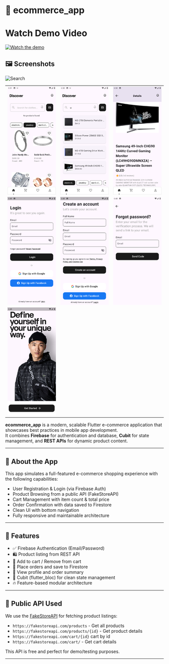 # 🛒 ecommerce_app

# Watch Demo Video

[![Watch the demo](https://img.youtube.com/vi/rYLuat-FWlg/0.jpg)](https://youtu.be/rYLuat-FWlg)


## 🖼️ Screenshots
<img src="assets/screenshots/Cover.png" alt="Search" width="600" />

<table>
  <tr>
    <td><img src="assets/screenshots/home.png" alt="Home" width="160" /></td>
    <td><img src="assets/screenshots/search.png" alt="Search" width="160" /></td>
    <td><img src="assets/screenshots/prdoucts_details.png" alt="prdoucts_details" width="160" /></td>
  </tr>
  <tr>
    <td><img src="assets/screenshots/sign_in.png" alt="Sign In" width="160" /></td>
    <td><img src="assets/screenshots/sign_up.png" alt="Sign Up" width="160" /></td>
    <td><img src="assets/screenshots/forgot_password.png" alt="Forgot Password" width="160" /></td>
  </tr>
  <tr>
    <td><img src="assets/screenshots/onboarding.png" alt="Onboarding" width="160" /></td>
    <td></td>
    <td></td>
  </tr>
</table>

**ecommerce_app** is a modern, scalable Flutter e-commerce application that showcases best practices in mobile app development.  
It combines **Firebase** for authentication and database, **Cubit** for state management, and **REST APIs** for dynamic product content.

---

## 📱 About the App

This app simulates a full-featured e-commerce shopping experience with the following capabilities:

- User Registration & Login (via Firebase Auth)
- Product Browsing from a public API (FakeStoreAPI)
- Cart Management with item count & total price
- Order Confirmation with data saved to Firestore
- Clean UI with bottom navigation
- Fully responsive and maintainable architecture

---

## 🚀 Features

- ✅ Firebase Authentication (Email/Password)
- 🛍️ Product listing from REST API
- 🛒 Add to cart / Remove from cart
- 🧾 Place orders and save to Firestore
- 📄 View profile and order summary
- 🧠 Cubit (flutter_bloc) for clean state management
- 🔥 Feature-based modular architecture

---

## 🔗 Public API Used

We use the [FakeStoreAPI](https://fakestoreapi.com/) for fetching product listings:
- `https://fakestoreapi.com/products` - Get all products
- `https://fakestoreapi.com/products/{id}` - Get product details
- `https://fakestoreapi.com/cart/{id}` cart by id
- `https://fakestoreapi.com/cart/` - Get cart details

This API is free and perfect for demo/testing purposes.

---


